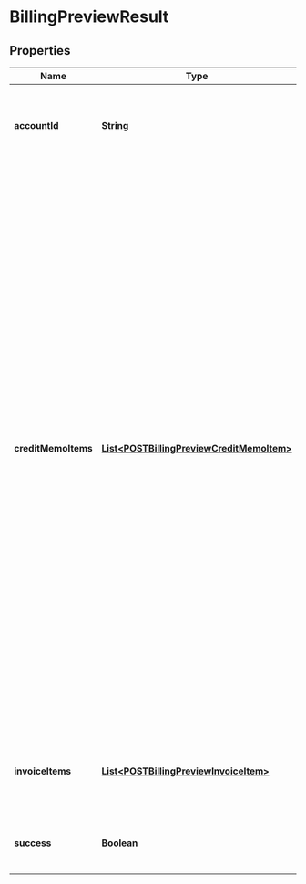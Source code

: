 

# BillingPreviewResult


## Properties

| Name | Type | Description | Notes |
|------------ | ------------- | ------------- | -------------|
|**accountId** | **String** | ID of the customer account to which the billing preview applies.  |  [optional] |
|**creditMemoItems** | [**List&lt;POSTBillingPreviewCreditMemoItem&gt;**](POSTBillingPreviewCreditMemoItem.md) | An array of credit memo items returned as the result of the billing preivew request.  **Note:** The credit memo items are only available if you have Invoice Settlement feature enabled. The Invoice Settlement feature is generally available as of Zuora Billing Release 296 (March 2021). This feature includes Unapplied Payments, Credit and Debit Memo, and Invoice Item Settlement. If you want to enable Invoice Settlement, see [Invoice Settlement Enablement and Checklist Guide](https://knowledgecenter.zuora.com/Billing/Billing_and_Payments/Invoice_Settlement/Invoice_Settlement_Migration_Checklist_and_Guide) for more information.  |  [optional] |
|**invoiceItems** | [**List&lt;POSTBillingPreviewInvoiceItem&gt;**](POSTBillingPreviewInvoiceItem.md) | An array of invoice items returned as the result of the billing preview request.  |  [optional] |
|**success** | **Boolean** | Returns &#x60;true&#x60; if the request was processed successfully.  |  [optional] |



